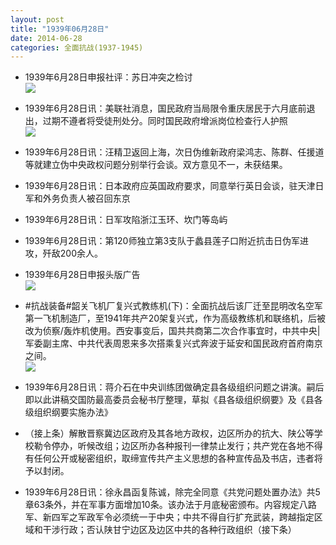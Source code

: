 ```yaml
---
layout: post
title: "1939年06月28日"
date: 2014-06-28
categories: 全面抗战(1937-1945)
---
```


<meta name="referrer" content="no-referrer" />

- 1939年6月28日申报社评：苏日冲突之检讨 <br/><img src="https://ww4.sinaimg.cn/large/aca367d8jw1ehu6xj7qk9j20pc0yingx.jpg" />

- 1939年6月28日讯：美联社消息，国民政府当局限令重庆居民于六月底前退出，过期不遵者将受徒刑处分。同时国民政府增派岗位检查行人护照 <br/><img src="https://ww2.sinaimg.cn/large/aca367d8jw1ehu56dp9kij204e0bbt9i.jpg" />

- 1939年6月28日讯：汪精卫返回上海，次日伪维新政府梁鸿志、陈群、任援道等就建立伪中央政权问题分别举行会谈。双方意见不一，未获结果。 

- 1939年6月28日讯：日本政府应英国政府要求，同意举行英日会谈，驻天津日军和外务负责人被召回东京 

- 1939年6月28日讯：日军攻陷浙江玉环、坎门等岛屿 

- 1939年6月28日讯：第120师独立第3支队于蠡县莲子口附近抗击日伪军进攻，歼敌200余人。 

- 1939年6月28日申报头版广告 <br/><img src="https://ww4.sinaimg.cn/large/aca367d8jw1ehtnk5ioskj20kq0h4aft.jpg" />

- #抗战装备#韶关飞机厂复兴式教练机(下)：全面抗战后该厂迁至昆明改名空军第一飞机制造厂，至1941年共产20架复兴式，作为高级教练机和联络机，后被改为侦察/轰炸机使用。西安事变后，国共共商第二次合作事宜时，中共中央|军委副主席、中共代表周恩来多次搭乘复兴式奔波于延安和国民政府首府南京之间。 <br/><img src="https://ww4.sinaimg.cn/large/aca367d8jw1ehtljbmw4lj20da0gz0ut.jpg" />

- 1939年6月28日讯：蒋介石在中央训练团做确定县各级组织问题之讲演。嗣后即以此讲稿交国防最高委员会秘书厅整理，草拟《县各级组织纲要》及《县各级组织纲要实施办法》 

- （接上条）解散晋察冀边区政府及其各地方政权，边区所办的抗大、陕公等学校勒令停办，听候改组；边区所办各种报刊一律禁止发行；共产党在各地不得有任何公开或秘密组织，取缔宣传共产主义思想的各种宣传品及书店，违者将予以封闭。 

- 1939年6月28日讯：徐永昌函复陈诚，除完全同意《共党问题处置办法》共5章63条外，并在军事方面增加10条。该办法于月底秘密颁布。内容规定八路军、新四军之军政军令必须统一于中央；中共不得自行扩充武装，跨越指定区域和干涉行政；否认陕甘宁边区及边区中共的各种行政组织（接下条） 

